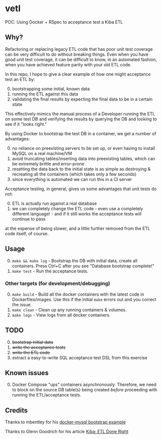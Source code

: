 # vetl
POC: Using Docker + RSpec to acceptance test a Kiba ETL

## Why?

Refactoring or replacing legacy ETL code that has poor unit test coverage can be very difficult to do without breaking things. Even when you have good unit test coverage, it can be difficult to know, in an automated fashion, when you have achieved feature parity with your old ETL code.

In this repo, I hope to give a clear example of how one might acceptance test an ETL by:

0. bootstrapping some initial, known data
0. running the ETL against this data
0. validating the final results by expecting the final data to be in a certain state

This effectively mimics the manual process of a Developer running the ETL on some test DB and verifying the results by querying the DB and looking to see if it "looks right."

By using Docker to bootstrap the test DB in a container, we get a number of advantages:

0. no reliance on preexisting servers to be set up, or even having to install MySQL on a real machine/VM
0. avoid truncating tables/inserting data into preexisting tables, which can be extremely brittle and error-prone
0. resetting the data back to the initial state is as simple as destroying & recreating all the containers (which takes only a few seconds)
0. since everything is automated we can run this in a CI server

Acceptance testing, in general, gives us some advantages that unit tests do not:

0. ETL is actually run against a real database
0. we can completely change the ETL code - even use a completely different language! - and if it still works the acceptance tests will continue to pass

at the expense of being slower, and a little further removed from the ETL code itself, of course.

## Usage

0. `make && make log` - Bootstrap the DB with initial data, create all containers. Press Ctrl+C after you see "Database bootstrap complete!"
0. `make test` - Run the acceptance tests.

### Other targets (for development/debugging)

0. `make build` - Build all the docker containers with the latest code in Dockerfiles/images. Use this if the initial `make` errors out and you correct the issue.
0. `make clean` - Clean up any running containers & volumes.
0. `make logs` - View logs from all docker containers.

## TODO

0. ~~bootstrap initial data~~
0. ~~write the acceptance tests~~
0. ~~write the ETL code~~
0. extract a easy-to-write SQL acceptance test DSL from this exercise

## Known issues

0. Docker Compose "ups" containers asynchronously. Therefore, we need to block on the source DB table(s) being created _before_ proceeding with running the ETL/acceptance tests.

## Credits

Thanks to mbentley for his [docker-mysql bootstrap example](https://github.com/mbentley/docker-db_bootstrap)

Thanks to Glenn Goodrich for his article [Kiba: ETL Done Right](http://www.sitepoint.com/kiba-etl-done-right/)
